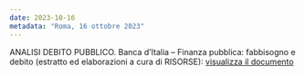 ```yaml
---
date: 2023-10-16
metadata: "Roma, 16 ottobre 2023"
---
```


ANALISI DEBITO PUBBLICO. Banca d’Italia – Finanza pubblica: fabbisogno e debito (estratto ed elaborazioni a cura di RISORSE): <a href="/assets/2023-10-16-debito.pdf" target="_blank">visualizza il documento</a>
